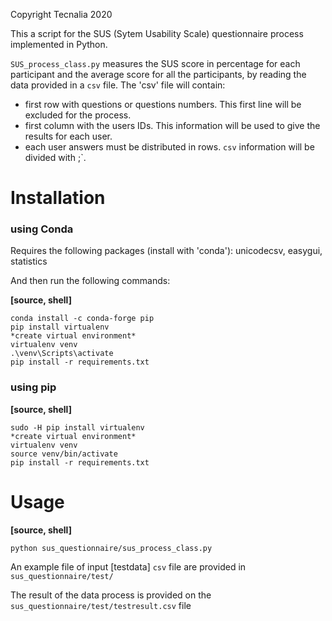 Copyright Tecnalia 2020

This a script for the SUS (Sytem Usability Scale) questionnaire process implemented in Python.

`SUS_process_class.py` measures the SUS score in percentage for each participant and the average score for all the participants, by reading the data provided in a `csv` file.
The 'csv' file will contain:

* first row with questions or questions numbers.
  This first line will be excluded for the process.
* first column with the users IDs.
  This information will be used to give the results for each user.
* each user answers must be distributed in rows.
  `csv` information will be divided with ;`.

# Installation

### using Conda
Requires the following packages (install with 'conda'): unicodecsv, easygui, statistics

And then run the following commands:

**[source, shell]**

    conda install -c conda-forge pip
    pip install virtualenv
    *create virtual environment*
    virtualenv venv
    .\venv\Scripts\activate
    pip install -r requirements.txt


### using pip

**[source, shell]**

    sudo -H pip install virtualenv
    *create virtual environment*
    virtualenv venv
    source venv/bin/activate
    pip install -r requirements.txt

# Usage

**[source, shell]**

    python sus_questionnaire/sus_process_class.py

An example file of input [testdata] `csv` file are provided in `sus_questionnaire/test/`

The result of the data process is provided on the `sus_questionnaire/test/testresult.csv` file



